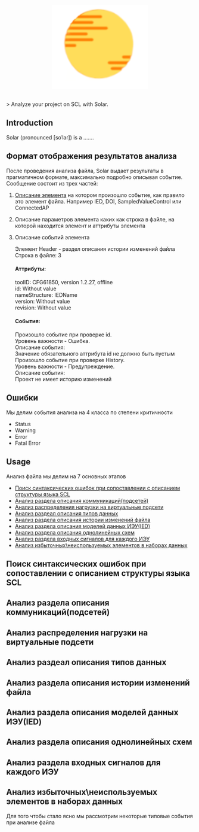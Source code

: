 <p align="center">
  <img alt="Solar" align="center" src=".github/logo.svg"/>
</p>
<br/>
> Analyze your project on SCL with Solar.

## Introduction

Solar (pronounced [soˈlaɾ]) is a .......

## Формат отображения результатов анализа

После проведения анализа файла, Solar выдает результаты в прагматичном формате, максимально подробно описывая событие.
Сообщение состоит из трех частей:
1. [Описание элемента](Элемент-Header---раздел-описания-истории-изменений-файла) на котором произошло событие, как правило это элемент файла. Например IED, DOI, SampledValueControl или ConnectedAP

2. Описание параметров элемента каких как строка в файле, на которой находится элемент и аттрибуты элемента

3. Описание событий элемента

    <div data-v-19b904cb=""> Элемент Header - раздел описания истории изменений файла</div>
    <div data-v-19b904cb=""> Строка в файле: 3</div>
    <div class="attribute" data-v-19b904cb=""><h4 data-v-19b904cb="">Аттрибуты:</h4>
        <div data-v-19b904cb="">
            <div data-v-19b904cb="">toolID: CFG61850, version 1.2.27, offline</div>
        </div>
        <div data-v-19b904cb="">
            <div data-v-19b904cb="">id: Without value</div>
        </div>
        <div data-v-19b904cb="">
            <div data-v-19b904cb="">nameStructure: IEDName</div>
        </div>
        <div data-v-19b904cb="">
            <div data-v-19b904cb="">version: Without value</div>
        </div>
        <div data-v-19b904cb="">
            <div data-v-19b904cb="">revision: Without value</div>
        </div>
    </div>
    <div data-v-19b904cb=""><h4 data-v-19b904cb="">События:</h4>
        <div class="events" data-v-19b904cb="">
            <div data-v-19b904cb="">
                <div data-v-19b904cb="">
                    <div data-v-19b904cb=""> Произошло событие при проверке id.</div><!----></div>
                <div data-v-19b904cb=""><!---->
                    <div data-v-19b904cb=""> Уровень важности - Ошибка.</div>
                </div>
            </div>
            <div class="otherInformation" data-v-19b904cb="">
                <div data-v-19b904cb=""> Описание события: <br data-v-19b904cb=""> Значение обязательного аттрибута id
                    не должно быть пустым
                </div>
            </div>
        </div>
        <div class="events" data-v-19b904cb="">
            <div data-v-19b904cb="">
                <div data-v-19b904cb="">
                    <div data-v-19b904cb=""> Произошло событие при проверке History.</div><!----></div>
                <div data-v-19b904cb=""><!---->
                    <div data-v-19b904cb=""> Уровень важности - Предупреждение.</div>
                </div>
            </div>
            <div class="otherInformation" data-v-19b904cb="">
                <div data-v-19b904cb=""> Описание события: <br data-v-19b904cb=""> Проект не имеет историю изменений
                </div>
            </div>
        </div>
    </div>

## Ошибки

Мы делим события анализа на 4 класса по степени критичности
* Status
* Warning
* Error
* Fatal Error
## Usage
Анализ файла мы делим на 7 основных этапов
* [Поиск синтаксических ошибок при сопоставлении с описанием структуры языка SCL](Поиск-синтаксических-ошибок-при-сопоставлении-с-описанием-структуры-языка-scl)
* [Анализ раздела описания коммуникаций(подсетей)](Анализ-раздела-описания-коммуникаций(подсетей))
* [Анализ распределения нагрузки на виртуальные подсети](Анализ-распределения-нагрузки-на-виртуальные-подсети)
* [Анализ раздеал описания типов данных](Анализ-раздеал-описания-типов-данных)
* [Анализ раздела описания истории изменений файла](Анализ-раздела-описания-истории-изменений-файла)
* [Анализ раздела описания моделей данных ИЭУ(IED)](Анализ-раздела-описания-моделей-данных-ИЭУ(IED))
* [Анализ раздела описания однолинейных схем](Анализ-раздела-описания-однолинейных-схем)
* [Анализ раздела входных сигналов для каждого ИЭУ](Анализ-раздела-входных-сигналов-для-каждого-ИЭУ)
* [Анализ избыточных\неиспользуемых элементов в наборах данных](Анализ-избыточных\неиспользуемых-элементов-в-наборах-данных)



## Поиск синтаксических ошибок при сопоставлении с описанием структуры языка SCL
## Анализ раздела описания коммуникаций(подсетей)
## Анализ распределения нагрузки на виртуальные подсети
## Анализ раздеал описания типов данных
## Анализ раздела описания истории изменений файла
## Анализ раздела описания моделей данных ИЭУ(IED)
## Анализ раздела описания однолинейных схем
## Анализ раздела входных сигналов для каждого ИЭУ
## Анализ избыточных\неиспользуемых элементов в наборах данных



Для того чтобы стало ясно мы рассмотрим некоторые типовые события при анализе файла

